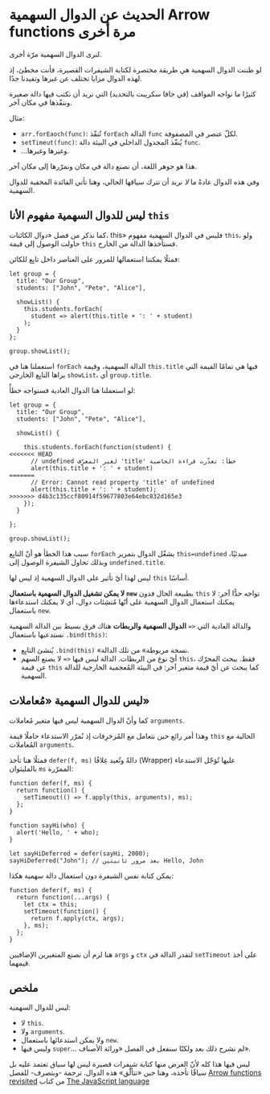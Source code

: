 ﻿
# الحديث عن الدوال السهمية Arrow functions مرة أخرى

لنرى الدوال السهمية مرّة أخرى.

لو ظننت الدوال السهمية هي طريقة مختصرة لكتابة الشيفرات القصيرة، فأنت مخطئ، إذ لهذه الدوال مزايا تختلف عن غيرها وتفيدنا جدًا.

كثيرًا ما نواجه المواقف (في جافا سكريبت بالتحديد) التي نريد أن نكتب فيها دالة صغيرة وننفّذها في مكان آخر.

مثال:

- `‎arr.forEaoch(func)‎`: تُنفّذ `‎forEach‎` الدالة `‎func‎` لكلّ عنصر في المصفوفة.
- `‎setTimeut(func)‎`: يُنفّذ المجدول الداخلي في البيئة دالة `‎func‎`.
- ...وغيرها وغيرها.

هذا هو جوهر اللغة، أن نصنع دالة في مكان ونمرّرها إلى مكان آخر.

وفي هذه الدوال عادةً ما *لا* نريد أن نترك سياقها الحالي، وهنا تأتي الفائدة المخفية للدوال السهمية.

## ليس للدوال السهمية مفهوم الأنا `this`

كما نذكر من فصل «دوال الكائنات، this» فليس في الدوال السهمية مفهوم `‎this‎`، ولو حاولت الوصول إلى قيمة `‎this‎` فستأخذها الدالة من الخارج.

فمثلًا يمكننا استعمالها للمرور على العناصر داخل تابِع للكائن:

```
let group = {
  title: "Our Group",
  students: ["John", "Pete", "Alice"],

  showList() {
    this.students.forEach(
      student => alert(this.title + ': ' + student)
    );
  }
};

group.showList();
```

استعملنا هنا في `‎forEach‎` الدالة السهمية، وقيمة `‎this.title‎` فيها هي تمامًا القيمة التي يراها التابِع الخارجي `‎showList‎`، أي `‎group.title‎`.

لو استعملنا هنا الدوال العادية فسنواجه خطأً:

```
let group = {
  title: "Our Group",
  students: ["John", "Pete", "Alice"],

  showList() {
  
    this.students.forEach(function(student) {
<<<<<<< HEAD
      // ‫خطأ: تعذّرت قراءة الخاصية 'title' لغير المعرّف undefined
      alert(this.title + ': ' + student)
=======
      // Error: Cannot read property 'title' of undefined
      alert(this.title + ': ' + student);
>>>>>>> d4b3c135ccf80914f59677803e64ebc832d165e3
    });
  }

};

group.showList();
```

سبب هذا الخطأ هو أنّ التابِع `‎forEach‎` يشغّل الدوال بتمرير `‎this=undefined‎` مبدئيًا، وبذلك تحاول الشيفرة الوصول إلى `‎undefined.title‎`.

ليس لهذا أيّ تأثير على الدوال السهمية إذ ليس لها `‎this‎` أساسًا.

**لا يمكن تشغيل الدوال السهمية باستعمال `‎new‎`**
بطبيعة الحال فدون `‎this‎` تواجه حدًّا آخر: لا يمكنك استعمال الدوال السهمية على أنّها مُنشِئات دوال، أي لا يمكنك استدعاءها باستعمال `‎new‎`.

**الدوال السهمية والربطات**
هناك فرق بسيط بين الدالة السهمية `‎=>‎` والدالة العادية التي نستدعيها باستعمال  `‎.bind(this)‎`:

- يُنشئ التابِع `‎.bind(this)‎` «نسخة مربوطة» من تلك الدالة.
- لا يصنع السهم `‎=>‎` أيّ نوع من الربطات. الدالة ليس فيها `‎this‎`، فقط. يبحث المحرّك عن قيمة `‎this‎` كما يبحث عن أيّ قيمة متغير آخر: في البيئة المُعجمية الخارجية للدالة السهمية.

## ليس للدوال السهمية «مُعاملات»

كما وأنّ الدوال السهمية ليس فيها متغير مُعاملات `‎arguments‎`.

وهذا أمر رائع حين نتعامل مع المُزخرِفات إذ نُمرّر الاستدعاء حاملًا قيمة `‎this‎` الحالية مع المُعاملات `‎arguments‎`.

فمثلًا هنا تأخذ `‎defer(f, ms)‎` دالةً وتُعيد غِلافًا (Wrapper) عليها تُؤجّل الاستدعاء بالمليثوان `‎ms‎` الممرّرة:

```
function defer(f, ms) {
  return function() {
    setTimeout(() => f.apply(this, arguments), ms);
  };
}

function sayHi(who) {
  alert('Hello, ' + who);
}

let sayHiDeferred = defer(sayHi, 2000);
sayHiDeferred("John"); // ‫Hello, John بعد مرور ثانيتين
```

يمكن كتابة نفس الشيفرة دون استعمال دالة سهمية هكذا:

```
function defer(f, ms) {
  return function(...args) {
    let ctx = this;
    setTimeout(function() {
      return f.apply(ctx, args);
    }, ms);
  };
}
```

هنا لزم أن نصنع المتغيرين الإضافيين `‎args‎` و `‎ctx‎` لتقدر الدالة في `‎setTimeout‎` على أخذ قيمهما.

## ملخص

ليس للدوال السهمية:

- لا `‎this‎`.
- ولا `‎arguments‎`.
- ولا يمكن استدعائها باستعمال `‎new‎`.
- وليس فيها `‎super‎`... لم نشرح ذلك بعد ولكنّا سنفعل في الفصل «وراثة الأصناف».

ليس فيها هذا كله لأنّ الغرض منها كتابة شيفرات قصيرة ليس لها سياق تعتمد عليه بل سياقًا تأخذه، وهنا حين «تتألّق» هذه الدوال.
ترجمة -وبتصرف- للفصل [Arrow functions revisited](https://javascript.info/arrow-functions) من كتاب [The JavaScript language](https://javascript.info/js)

